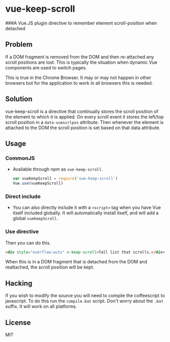 # vue-keep-scroll

###A  Vue.JS plugin directive to remember element scroll-position when detached

## Problem

If a DOM fragment is removed from the DOM and then re-attached any scroll positions are lost. This is typically the situation when dynamic Vue components are used to switch pages.

 This is true in the Chrome Browser.  It may or may not happen in other browsers but for the application to work in all browsers this is needed.

## Solution

vue-keep-scroll is a directive that continually stores the scroll position of the element to which it is applied.  On every scroll event it stores the left/top scroll position in a `data-vuescrlpos` attribute.  Then whenever the element is attached to the DOM the scroll position is set based on that data attribute.

## Usage

### CommonJS

- Available through npm as `vue-keep-scroll`.

  ``` js
  var vueKeepScroll = require('vue-keep-scroll')
  Vue.use(vueKeepScroll)
  ```

### Direct include

- You can also directly include it with a `<script>` tag when you have Vue itself included globally. It will automatically install itself, and will add a global `vueKeepScroll`.

### Use directive

Then you can do this.

``` html
<div style="overflow:auto" v-keep-scroll>Tall list that scrolls.</div>
```

When this is in a DOM fragment that is detached from the DOM and reattached, the scroll position will be kept.

## Hacking

If you wish to modify the source you will need to compile the coffeescript to javascript.  To do this run the `compile.bat` script.  Don't worry about the `.bat` suffix.  It will work on all platforms.

## License

MIT

